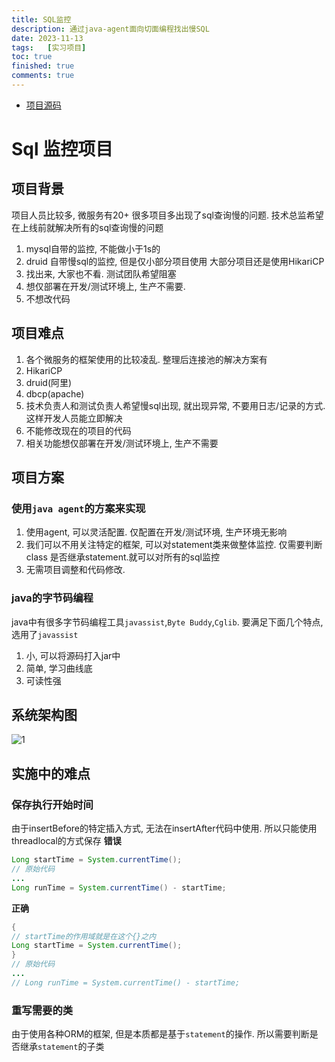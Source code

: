 ```yaml
---
title: SQL监控
description: 通过java-agent面向切面编程找出慢SQL
date: 2023-11-13
tags:	[实习项目]
toc: true
finished: true
comments: true
---
```


* [项目源码](https://github.com/Saglow/sql-monitor-agent)

# Sql 监控项目
## 项目背景
项目人员比较多, 微服务有20+ 很多项目多出现了sql查询慢的问题.
技术总监希望在上线前就解决所有的sql查询慢的问题
1. mysql自带的监控, 不能做小于1s的
2. druid 自带慢sql的监控, 但是仅小部分项目使用
大部分项目还是使用HikariCP
3. 找出来, 大家也不看. 测试团队希望阻塞
4. 想仅部署在开发/测试环境上, 生产不需要.
5. 不想改代码
## 项目难点
1. 各个微服务的框架使用的比较凌乱. 整理后连接池的解决方案有
1. HikariCP
2. druid(阿里)
3. dbcp(apache)
2. 技术负责人和测试负责人希望慢sql出现, 就出现异常, 不要用日志/记录的方式. 这样开发人员能立即解决
3. 不能修改现在的项目的代码
4. 相关功能想仅部署在开发/测试环境上, 生产不需要
## 项目方案
### 使用`java agent`的方案来实现
1. 使用agent, 可以灵活配置. 仅配置在开发/测试环境, 生产环境无影响
2. 我们可以不用关注特定的框架, 可以对statement类来做整体监控. 仅需要判断class 是否继承statement.就可以对所有的sql监控
3. 无需项目调整和代码修改.
### java的字节码编程
java中有很多字节码编程工具`javassist`,`Byte Buddy`,`Cglib`. 要满足下面几个特点, 选用了`javassist`
1. 小, 可以将源码打入jar中
2. 简单, 学习曲线底
3. 可读性强
## 系统架构图
![1](http://www.plantuml.com/plantuml/png/jLNDJjj04BxlKwp2eHU2H8-M6W5LUw8I4jmuRUnDC7NiO2yet5fAb982eGKI1EA7jXGkX5HKj2H4l4nsRTwYun-iRe4q1-f3bEpCzpCpEywGmuZDPdC6UfA7Bxggvud9SABJRFAFMmbC74nGsYhWn3IP8xovuMwS972VeMUdMDOcyqX2ZSyOmrbgiW2NbcFF3U8uBtM3JjZ4T3AMdQDsaAVAUQ03YReJacXoS6BAfaGRjLHYXE51EJvcK_XDjN566CtTEg68cXg6AkHaiTaGAtNUN7yrxyo4V5c4q6GobLOmNplZvHDaMenYWsOOjZ9GKQTz3Gr8-Xw9N-YpGg4mC4riTtjHL2_vLGNT55VSTjtT-SMBvt3AAmiW4-ZxL8YeJ9y3Ry25uKa7MdcRveXk1YU1e3L7xIZ3byA15kvSRNkDTw0VvVDI6xY3h9W_8bMXWCzxl7o0HRK1DkvhVf0R-r4HZXvYCDmtwWzun9YbsAitU7iJ6YIMZht3PNxrXXz_4BMBczgF6FANyNwiIQ6mQ_5WnTuYRpML7fdbuk97nSaKzijy_rLKJztlBR5rnjU-mQTOBl7wDXGDXtSXcXBPuQSrhxpW7hmDxRXBbo6gq_e2Xn8mRf9SbfPCfhH1uBlUvQTR3zhN_7789_G1HZMOd6uwr6OZ5CP45ImgdtZnABO7rqoSRyOeQZWKzutfvciSTN5rN-mUnOczZYYyMCxjsW3-GI9f8h9vgaH4tS1nxJ9SDcXbxeQxLzZLN1X8fh9AH0AtJgwesv2et6vfEGxTUYsa14UFiHPIok10905-WJyKkaVbAUHT5BthKlZwYQtqOr7UuQNcYu9Ayqotp9x6-1zsn5lzoIlLS5E0uF7MP3Z3gFtFBJ4r507Je25pgmXUc9CATblhOdSV_H59eo50mf_ZRm00)
## 实施中的难点
### 保存执行开始时间
由于insertBefore的特定插入方式, 无法在insertAfter代码中使用. 所以只能使用threadlocal的方式保存
**错误**
```java
Long startTime = System.currentTime();
// 原始代码
...
Long runTime = System.currentTime() - startTime;
```
**正确**
```java
{
// startTime的作用域就是在这个{}之内
Long startTime = System.currentTime();
}
// 原始代码
...
// Long runTime = System.currentTime() - startTime;
```
### 重写需要的类
由于使用各种ORM的框架, 但是本质都是基于`statement`的操作. 所以需要判断是否继承`statement`的子类
